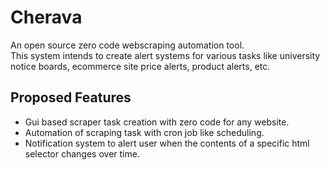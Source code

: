 # Cherava

An open source zero code webscraping automation tool. <br />
This system intends to create alert systems for various tasks like university notice boards, ecommerce site price alerts, product alerts, etc.

## Proposed Features

- Gui based scraper task creation with zero code for any website.
- Automation of scraping task with cron job like scheduling.
- Notification system to alert user when the contents of a specific html selector changes over time.
